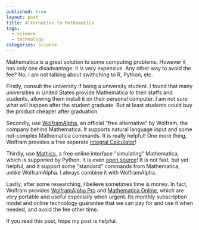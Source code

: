 ```yaml
---
published: true
layout: post
title: Alternative to Mathematica
tags:
  - science
  - technology
categories: science
---
```


Mathematica is a great solution to some computing problems. However it has only one disadvantage: it is very expensive. Any other way to avoid the fee? No, I am not talking about swithching to R, Python, etc.

Firstly, consult the university if being a university student. I found that many universities in United States provide Mathematica to their staffs and students, allowing them install it on their personal computer. I am not sure what will happen after the student graduate. But at least students could buy the product cheaper after graduation.

Secondly, use [WolframAlpha](http://www.wolframalpha.com/), an official "free alternative" by Wolfram, the company behind Mathematica. It supports natural language input and some not-complex Mathematica commands. It is really helpful! One more thing, Wolfram provides a free seperate [Integral Calculator](http://integrals.wolfram.com/)!

Thirdly, use [Mathics](http://www.mathics.net/), a free online interface "simulating" Mathematica, which is supported by Python. It is even [open source](https://github.com/mathics/Mathics)! It is not fast, but yet helpful, and it support some "standard" commands from Mathematica, unlike WolframAlpha. I always combine it with WolframAlpha.

Lastly, after some researching, I believe sometimes time is money. In fact, Wolfram provides [WolframAlpha Pro](http://www.wolframalpha.com/pro/) and [Mathematica Online](http://www.wolfram.com/mathematica/online/), which are very portable and useful especially when urgent. Its monthly subscription model and online technology guarantee that we can pay for and use it when needed, and avoid the fee other time.

If you read this post, hope my post is helpful.

